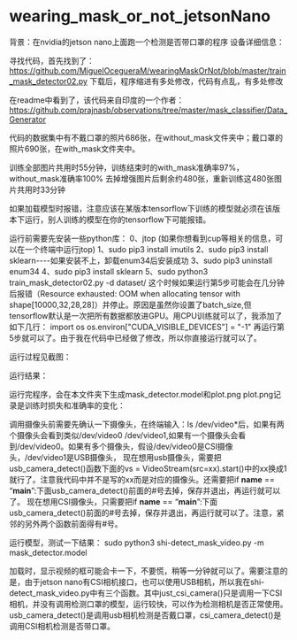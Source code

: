 # wearing_mask_or_not_jetsonNano
背景：在nvidia的jetson nano上面跑一个检测是否带口罩的程序
设备详细信息：


寻找代码，首先找到了：
https://github.com/MiguelOcegueraM/wearingMaskOrNot/blob/master/train_mask_detector02.py
下载后，程序缩进有多处修改，代码有点乱，有多处修改

在readme中看到了，该代码来自印度的一个作者：
https://github.com/prajnasb/observations/tree/master/mask_classifier/Data_Generator

代码的数据集中有不戴口罩的照片686张，在without_mask文件夹中；戴口罩的照片690张，在with_mask文件夹中。

训练全部图片共用时55分钟，训练结束时的with_mask准确率97%，without_mask准确率100%
去掉增强图片后剩余约480张，重新训练这480张图片共用时33分钟

如果加载模型时报错，注意应该在某版本tensorflow下训练的模型就必须在该版本下运行，别人训练的模型在你的tensorflow下可能报错。

运行前需要先安装一些python库：
0、jtop (如果你想看到cup等相关的信息，可以在一个终端中运行jtop)
1、sudo  pip3 install imutils
2、sudo pip3 install sklearn----如果安装不上，卸载enum34后安装成功
3、sudo pip3 uninstall enum34
4、sudo pip3 install sklearn
5、sudo python3 train_mask_detector02.py -d dataset/
这个时候如果运行第5步可能会在几分钟后报错（Resource exhausted: OOM when allocating tensor with shape[10000,32,28,28]）并停止。原因是虽然你设置了batch_size,但tensorflow默认是一次把所有数据都放进GPU。用CPU训练就可以了，我添加了如下几行：
import os
os.environ["CUDA_VISIBLE_DEVICES"] = "-1"
再运行第5步就可以了。由于我在代码中已经做了修改，所以你直接运行就可以了。

运行过程见截图：


运行结果：

运行完程序，会在本文件夹下生成mask_detector.model和plot.png
plot.png记录是训练时损失和准确率的变化：

调用摄像头前需要先确认一下摄像头，在终端输入：ls /dev/video*后，如果有两个摄像头会看到类似/dev/video0    /dev/video1,如果有一个摄像头会看到/dev/video0。如果有多个摄像头，假设/dev/video0是CSI摄像头，/dev/video1是USB摄像头，
现在想用usb摄像头，需要把usb_camera_detect()函数下面的vs = VideoStream(src=xx).start()中的xx换成1就行了。注意我代码中并不是写的xx而是对应的摄像头。还需要把if __name__ == “__main__”:下面usb_camera_detect()前面的#号去掉，保存并退出，再运行就可以了。
现在想用CSI摄像头，只需要把if __name__ == “__main__”:下面usb_camera_detect()前面的#号去掉，保存并退出，再运行就可以了。注意，紧邻的另外两个函数前面得有#号。

运行模型，测试一下结果：
sudo python3 shi-detect_mask_video.py -m mask_detector.model

加载时，显示视频的框可能会卡一下，不要慌，稍等一分钟就可以了。需要注意的是，由于jetson nano有CSI相机接口，也可以使用USB相机，所以我在shi-detect_mask_video.py中有三个函数。其中just_csi_camera()只是调用一下CSI相机，并没有调用检测口罩的模型，运行较快，可以作为检测相机是否正常使用。usb_camera_detect()是调用usb相机检测是否戴口罩，csi_camera_detect()是调用CSI相机检测是否带口罩。



